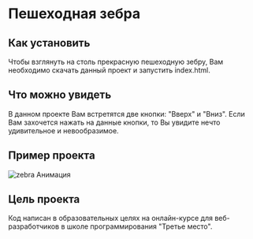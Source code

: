 #  Пешеходная зебра

## Как установить 
Чтобы взглянуть на  столь прекрасную пешеходную зебру, Вам необходимо скачать данный проект и запустить index.html.
 
## Что можно увидеть 
В данном проекте Вам встретятся две кнопки: "Вверх" и "Вниз". Если Вам захочется нажать на данные кнопки, то Вы увидите нечто удивительное и невообразимое.

## Пример проекта
![zebra Анимация](https://github.com/Arkhipkina/walking_zebra/assets/106983092/b70113ba-7292-434b-ab3d-e66ab61b0998)


## Цель проекта
Код написан в образовательных целях на онлайн-курсе для веб-разработчиков в школе программирования "Третье место".
